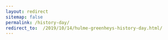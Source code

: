 ```yaml
---
layout: redirect
sitemap: false
permalink: /history-day/
redirect_to:  /2019/10/14/hulme-greenheys-history-day.html/
---
```

